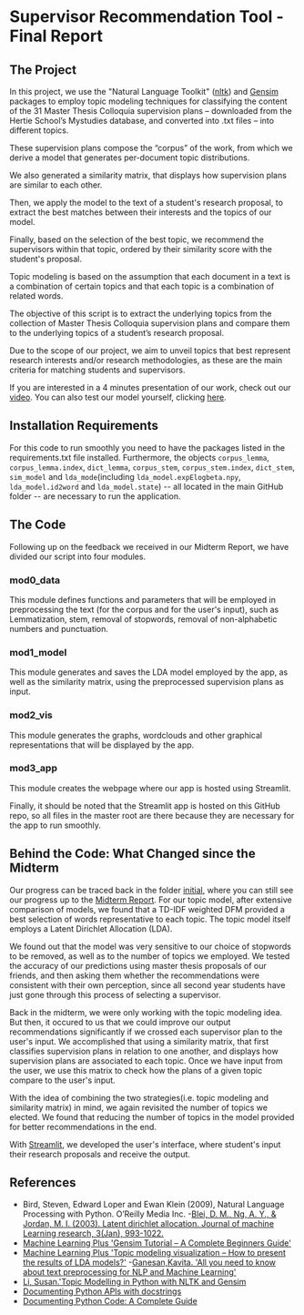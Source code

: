 # **Supervisor Recommendation Tool - Final Report**
## **The Project**

In this project, we use the "Natural Language Toolkit" ([nltk](https://www.nltk.org/)) and  [Gensim](https://radimrehurek.com/gensim/) packages to employ topic modeling techniques for classifying the content of the 31 Master Thesis Colloquia supervision plans – downloaded from the Hertie School’s Mystudies database, and converted into .txt files – into different topics.

These supervision plans compose the “corpus” of the work, from which we derive a model that generates per-document topic distributions. 

We also generated a similarity matrix, that displays how supervision plans are similar to each other.

Then, we apply the model to the text of a student's research proposal, to extract the best matches between their interests and the topics of our model.

Finally, based on the selection of the best topic, we recommend the supervisors within that topic, ordered by their similarity score with the student's proposal.

Topic modeling is based on the assumption that each document in a text is a combination of certain topics and that each topic is a combination of related words.

The objective of this script is to extract the underlying topics from the collection of Master Thesis Colloquia supervision plans and compare them to the underlying topics of a student’s research proposal.

Due to the scope of our project, we aim to unveil topics that best represent research interests and/or research methodologies, as these are the main criteria for matching students and supervisors.

If you are interested in a 4 minutes presentation of our work, check out our [video](https://www.youtube.com/watch?v=mOxyVOVVxeA).
You can also test our model yourself, clicking [here](https://share.streamlit.io/cbsobral/python/mod3_app.py).

## Installation Requirements
For this code to run smoothly you need to have the packages listed in the requirements.txt file installed. Furthermore, the objects `corpus_lemma`, `corpus_lemma.index`, `dict_lemma`, `corpus_stem`, `corpus_stem.index`, `dict_stem`, `sim_model` and `lda_mode`(including `lda_model.expElogbeta.npy`, `lda_model.id2word` and `lda_model.state`) -- all located in the main GitHub folder -- are necessary to run the application. 

## The Code

Following up on the feedback we received in our Midterm Report, we have divided our script into four modules.

### mod0_data
This module defines functions and parameters that will be employed in preprocessing the text (for the corpus and for the user's input), such as Lemmatization, stem, removal of stopwords, removal of non-alphabetic numbers and punctuation.

### mod1_model
This module generates and saves the LDA model employed by the app, as well as the similarity matrix, using the preprocessed supervision plans as input.

### mod2_vis
This module generates the graphs, wordclouds and other graphical representations that will be displayed by the app.

### mod3_app
This module creates the webpage where our app is hosted using Streamlit.

Finally, it should be noted that the Streamlit app is hosted on this GitHub repo, so all files in the master root are there because they are necessary for the app to run smoothly.


## Behind the Code: What Changed since the Midterm
Our progress can be traced back in the folder [initial](https://github.com/cbsobral/python/initial), where you can still see our progress up to the [Midterm Report](https://github.com/cbsobral/python/blob/master/Midterm%20Report.MD).
For our topic model, after extensive comparison of models, we found that a TD-IDF weighted DFM provided a best selection of words representative to each topic. The topic model itself employs a Latent Dirichlet Allocation (LDA).

We found out that the model was very sensitive to our choice of stopwords to be removed, as well as to the number of topics we employed. We tested the accuracy of our predictions using master thesis proposals of our friends, and then asking them whether the recommendations were consistent with their own perception, since all second year students have just gone through this process of selecting a supervisor. 

Back in the midterm, we were only working with the topic modeling idea. But then, it occured to us that we could improve our output recommendations significantly if we crossed each supervisor plan to the user's input. We accomplished that using a similarity matrix, that first classifies supervision plans in relation to one another, and displays how supervision plans are associated to each topic. Once we have input from the user, we use this matrix to check how the plans of a given topic compare to the user's input.

With the idea of combining the two strategies(i.e. topic modeling and similarity matrix) in mind, we again revisited the number of topics we elected. We found that reducing the number of topics in the model provided for better recommendations in the end. 

With [Streamlit](https://www.streamlit.io/), we developed the user's interface, where student's input their research proposals and receive the output. 



## References
- Bird, Steven, Edward Loper and Ewan Klein (2009), Natural Language Processing with Python. O’Reilly Media Inc.
-[Blei, D. M., Ng, A. Y., & Jordan, M. I. (2003). Latent dirichlet allocation. Journal of machine Learning research, 3(Jan), 993-1022.](https://www.jmlr.org/papers/v3/blei03a)
- [Machine Learning Plus 'Gensim Tutorial – A Complete Beginners Guide'](https://www.machinelearningplus.com/nlp/gensim-tutorial/#11howtocreatetopicmodelswithlda)
- [Machine Learning Plus 'Topic modeling visualization – How to present the results of LDA models?'](https://www.machinelearningplus.com/nlp/topic-modeling-visualization-how-to-present-results-lda-models/)
-[Ganesan,Kavita. 'All you need to know about text preprocessing for NLP and Machine Learning'](https://www.kdnuggets.com/2019/04/text-preprocessing-nlp-machine-learning.html)
- [Li, Susan.'Topic Modelling in Python with NLTK and Gensim ]('https://towardsdatascience.com/topic-modelling-in-python-with-nltk-and-gensim-4ef03213cd21#:~:text=In%20this%20post%2C%20we%20will,a%20document%2C%20called%20topic%20modelling.&text=Research%20paper%20topic%20modelling%20is,of%20papers%20in%20a%20corpus)
- [Documenting Python APIs with docstrings](https://developer.lsst.io/python/numpydoc.html#py-docstring-module-structure)
- [Documenting Python Code: A Complete Guide](https://realpython.com/documenting-python-code/)


